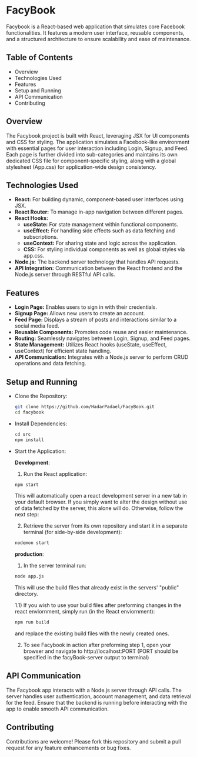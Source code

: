 # FacyBook
Facybook is a React-based web application that simulates core Facebook functionalities. It features a modern user interface, reusable components, and a structured architecture to ensure scalability and ease of maintenance.

## Table of Contents
- Overview
- Technologies Used
- Features
- Setup and Running
- API Communication
- Contributing

## Overview
The Facybook project is built with React, leveraging JSX for UI components and CSS for styling. The application simulates a Facebook-like environment with essential pages for user interaction including Login, Signup, and Feed. Each page is further divided into sub-categories and maintains its own dedicated CSS file for component-specific styling, along with a global stylesheet (App.css) for application-wide design consistency.

## Technologies Used
- **React:** For building dynamic, component-based user interfaces using JSX.
- **React Router:** To manage in-app navigation between different pages.
- **React Hooks:**
  * **useState:** For state management within functional components.
  * **useEffect:** For handling side effects such as data fetching and subscriptions.
  * **useContext:** For sharing state and logic across the application.
  * **CSS:** For styling individual components as well as global styles via app.css.
- **Node.js:** The backend server technology that handles API requests.
- **API Integration:** Communication between the React frontend and the Node.js server through RESTful API calls.

## Features
- **Login Page:** Enables users to sign in with their credentials.
- **Signup Page:** Allows new users to create an account.
- **Feed Page:** Displays a stream of posts and interactions similar to a social media feed.
- **Reusable Components:** Promotes code reuse and easier maintenance.
- **Routing:** Seamlessly navigates between Login, Signup, and Feed pages.
- **State Management:** Utilizes React hooks (useState, useEffect, useContext) for efficient state handling.
- **API Communication:** Integrates with a Node.js server to perform CRUD operations and data fetching.

## Setup and Running
- Clone the Repository:
  ```bash
  git clone https://github.com/HadarPadael/FacyBook.git
  cd facybook
  ```
- Install Dependencies:
  ```bash
  cd src
  npm install
  ```
- Start the Application:
  
   **Development**:
     
     1) Run the React application:
     ```bash
     npm start
     ```
     This will automatically open a react development server in a new tab in your default browser.
     If you simply want to alter the design without use of data fetched by the server, this alone will do.
     Otherwise, follow the next step:
   
     2) Retrieve the server from its own repository and start it in a separate terminal (for side-by-side development):
     ```bash
     nodemon start
     ```
    **production**:
     
     1) In the server terminal run:
     ```bash
     node app.js
     ```
     This will use the build files that already exist in the servers' "public" directory.
     
     1.1) If you wish to use your build files after preforming changes in the react enviornment,
     simply run (in the React enviornment):
     ```bash
     npm run build
     ```
     and replace the existing build files with the newly created ones.
   
     2) To see Facybook in action after preforming step 1, open your browser and navigate to http://localhost:PORT (PORT should be specified in the facyBook-server output            to terminal)

## API Communication
The Facybook app interacts with a Node.js server through API calls. The server handles user authentication, account management, and data retrieval for the feed. Ensure that the backend is running before interacting with the app to enable smooth API communication.

## Contributing
Contributions are welcome! Please fork this repository and submit a pull request for any feature enhancements or bug fixes.
